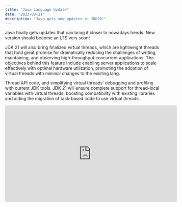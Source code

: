 ```yaml
---
title: "Java Language Update"
date: "2023-08-21"
description: "Java gets new updates in JDK20!"
---
```


Java finally gets updates that can bring it closer to nowadays trends. New version should become an LTS very soon!

JDK 21 will also bring finalized virtual threads, which are lightweight threads that hold great promise for dramatically reducing the challenges of writing, maintaining, and observing high-throughput concurrent applications. The objectives behind this feature include enabling server applications to scale effectively with optimal hardware utilization, promoting the adoption of virtual threads with minimal changes to the existing lang.

Thread API code, and simplifying virtual threads' debugging and profiling with current JDK tools. JDK 21 will ensure complete support for thread-local variables with virtual threads, boosting compatibility with existing libraries and aiding the migration of task-based code to use virtual threads.

<iframe width="560" height="315" src="https://www.youtube.com/embed/DXJO3AraeMQ" frameborder="0" allow="accelerometer; autoplay; encrypted-media; gyroscope; picture-in-picture" allowfullscreen></iframe>

